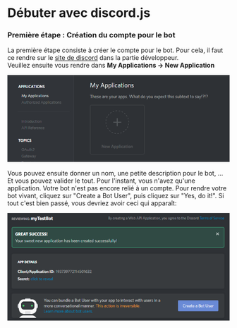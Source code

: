 # Débuter avec discord.js

### Première étape : Création du compte pour le bot

La première étape consiste à créer le compte pour le bot. Pour cela, il faut ce rendre sur le [site de discord](https://discordapp.com/developers/) dans la partie développeur.  
Veuillez ensuite vous rendre dans **My Applications -&gt; New Application**

![](/assets/createbot.png)

Vous pouvez ensuite donner un nom, une petite description pour le bot, ... Et vous pouvez valider le tout.
Pour l'instant, vous n'avez qu'une application. Votre bot n'est pas encore relié à un compte. Pour rendre votre bot vivant, cliquez sur "Create a Bot User", puis cliquez sur "Yes, do it!". Si tout c'est bien passé, vous devriez avoir ceci qui apparaît: 

![](/assets/botaccountsuccess.png)




